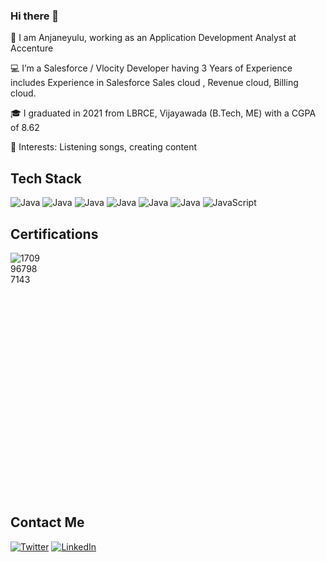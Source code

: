 ### Hi there 👋
🔭  I am Anjaneyulu, working as an Application Development Analyst at Accenture 

💻 I’m a Salesforce / Vlocity Developer having 3 Years of Experience includes Experience in Salesforce Sales cloud , Revenue cloud, Billing cloud.

🎓 I graduated in 2021 from LBRCE, Vijayawada (B.Tech, ME) with a CGPA of 8.62

💞️ Interests: Listening songs, creating content
  
## Tech Stack 

![Java](https://img.shields.io/badge/Salesforce-%23ED8B00.svg?style=for-the-badge&logo=Salesforce&logoColor=blue)
![Java](https://img.shields.io/badge/Vlocity-%23ED8B00.svg?style=for-the-badge&logo=Vlocity&logoColor=orange)
![Java](https://img.shields.io/badge/Sales_Cloud-%23ED8B00.svg?style=for-the-badge&logo=Salesforce&logoColor=white)
![Java](https://img.shields.io/badge/Billing_Cloud-%23ED8B00.svg?style=for-the-badge&logo=Salesforce&logoColor=white)
![Java](https://img.shields.io/badge/Financial_Service_Cloud-%23ED8B00.svg?style=for-the-badge&logo=Salesforce&logoColor=white)
![Java](https://img.shields.io/badge/java-%23ED8B00.svg?style=for-the-badge&logo=java&logoColor=white)
![JavaScript](https://img.shields.io/badge/javascript-%23323330.svg?style=for-the-badge&logo=javascript&logoColor=%23F7DF1E)

## Certifications
<div style="width: 10%; height: 10%">
  
 ![1709967987143](https://user-images.githubusercontent.com/111300835/201589152-d86f0f48-2fda-4617-ad37-d221207ab04d.jpg)

  
</div>


## Contact Me
[![Twitter](https://img.shields.io/badge/Twitter-1DA1F2?style=for-the-badge&logo=twitter&logoColor=white)](https://twitter.com/AnjaneyuluPath6)
[![LinkedIn](https://img.shields.io/badge/LinkedIn-0077B5?style=for-the-badge&logo=linkedin&logoColor=white)](https://www.linkedin.com/in/anjaneyulu-pathi/)
